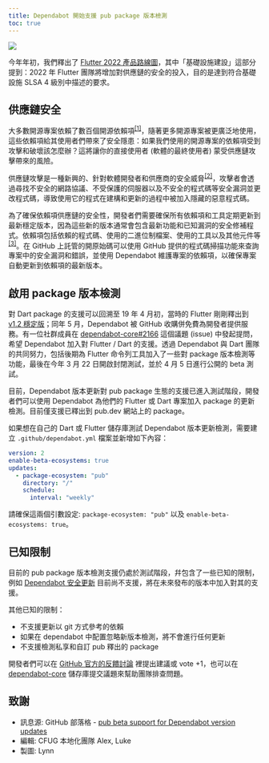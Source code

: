 ```yaml
---
title: Dependabot 開始支援 pub package 版本檢測
toc: true
---
```


![](https://files.flutter-io.cn/posts/flutter-cn/2022/pub-beta-support-for-dependabot-version-updates/pub-dependabot-hero.png)

今年年初，我們釋出了 [Flutter 2022 產品路線圖](https://flutter.cn/posts/flutter-2022-roadmap)，其中「基礎設施建設」這部分提到：2022 年 Flutter 團隊將增加對供應鏈的安全的投入，目的是達到符合基礎設施 SLSA 4 級別中描述的要求。

## 供應鏈安全

大多數開源專案依賴了數百個開源依賴項<sup>[[1]](https://go2.gdsub.com/ospd "GitHub 文件 - 供應鏈安全: 大多數開源專案依賴了數百個開源依賴項")</sup>，隨著更多開源專案被更廣泛地使用，這些依賴項給其使用者們帶來了安全隱患：如果我們使用的開源專案的依賴項受到攻擊和破壞該怎麼辦？這將讓你的直接使用者 (軟體的最終使用者) 蒙受供應鏈攻擊帶來的風險。

供應鏈攻擊是一種新興的、針對軟體開發者和供應商的安全威脅<sup>[[2]](https://go2.gdsub.com/scad "Microsoft 文件 - 供應鏈攻擊: 供應鏈攻擊是一種新興的、針對軟體開發者和供應商的安全威脅")</sup>，攻擊者會透過尋找不安全的網路協議、不受保護的伺服器以及不安全的程式碼等安全漏洞並更改程式碼，導致使用它的程式在建構和更新的過程中被加入隱藏的惡意程式碼。

為了確保依賴項供應鏈的安全性，開發者們需要確保所有依賴項和工具定期更新到最新穩定版本，因為這些新的版本通常會包含最新功能和已知漏洞的安全修補程式。依賴項包括依賴的程式碼、使用的二進位制檔案、使用的工具以及其他元件等<sup>[[3]](https://docs.microsoft.com/zh-cn/nuget/concepts/security-best-practices#dependency-versions "Microsoft 文件 - 關於安全軟體供應鏈的最佳做法")</sup>。在 GitHub 上託管的開原始碼可以使用 GitHub 提供的程式碼掃描功能來查詢專案中的安全漏洞和錯誤，並使用 Dependabot 維護專案的依賴項，以確保專案自動更新到依賴項的最新版本。

## 啟用 package 版本檢測

對 Dart package 的支援可以回溯至 19 年 4 月初，當時的 Flutter 剛剛釋出到 [v1.2 穩定版](https://flutter.cn/posts/launching-flutter-12-at-mobile-world)；同年 5 月，Dependabot 被 GitHub 收購併免費為開發者提供服務。有一位社群成員在 [dependabot-core#2166](https://github.com/dependabot/dependabot-core/issues/2166 "GitHub 議題: dependabot-core#2166") 這個議題 (issue) 中發起提問，希望 Dependabot 加入對 Flutter / Dart 的支援。透過 Dependabot 與 Dart 團隊的共同努力，包括後期為 Flutter 命令列工具加入了一些對 package 版本檢測等功能，最後在今年 3 月 22 日開啟封閉測試，並於 4 月 5 日進行公開的 beta 測試。

目前，Dependabot 版本更新對 pub package 生態的支援已進入測試階段，開發者們可以使用 Dependabot 為他們的 Flutter 或 Dart 專案加入 package 的更新檢測。目前僅支援已釋出到 pub.dev 網站上的 package。

如果想在自己的 Dart 或 Flutter 儲存庫測試 Dependabot 版本更新檢測，需要建立 `.github/dependabot.yml` 檔案並新增如下內容：

```yaml
version: 2
enable-beta-ecosystems: true
updates:
  - package-ecosystem: "pub"
    directory: "/"
    schedule:
      interval: "weekly"
```

請確保這兩個引數設定: `package-ecosystem: "pub"` 以及 `enable-beta-ecosystems: true`。

## 已知限制

目前的 pub package 版本檢測支援仍處於測試階段，幷包含了一些已知的限制，例如 [Dependabot 安全更新](https://docs.github.com/cn/code-security/dependabot/dependabot-security-updates/about-dependabot-security-updates "GitHub 文件 - Dependabot 安全更新功能說明") 目前尚不支援，將在未來發布的版本中加入對其的支援。

其他已知的限制：

- 不支援更新以 git 方式參考的依賴
- 如果在 dependabot 中配置忽略新版本檢測，將不會進行任何更新
- 不支援檢測私享和自訂 pub 釋出的 package

開發者們可以在 [GitHub 官方的反饋討論](https://github.com/github/feedback/discussions/14200 "提出反饋: Dependabot 開始支援 pub package 檢測") 裡提出建議或 vote +1，也可以在 [dependabot-core](https://go2.gdsub.com/pub-issues-dependabot "在 dependabot-core 儲存庫提交關於 pub 支援的議題") 儲存庫提交議題來幫助團隊排查問題。

## 致謝

- 訊息源: GitHub 部落格 - [pub beta support for Dependabot version updates](https://github.blog/changelog/2022-04-05-pub-beta-support-for-dependabot-version-updates/)
- 編輯: CFUG 本地化團隊 Alex, Luke
- 製圖: Lynn
